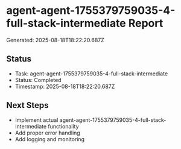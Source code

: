 # agent-agent-1755379759035-4-full-stack-intermediate Report

Generated: 2025-08-18T18:22:20.687Z

## Status
- Task: agent-agent-1755379759035-4-full-stack-intermediate
- Status: Completed
- Timestamp: 2025-08-18T18:22:20.687Z

## Next Steps
- Implement actual agent-agent-1755379759035-4-full-stack-intermediate functionality
- Add proper error handling
- Add logging and monitoring
